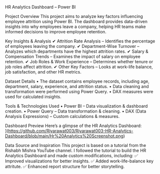HR Analytics Dashboard – Power BI

Project Overview
This project aims to analyze key factors influencing employee attrition using Power BI. The dashboard provides data-driven insights into why employees leave a company, helping HR teams make informed decisions to improve employee retention.

Key Insights & Analysis
✔ Attrition Rate Analysis – Identifies the percentage of employees leaving the company.
✔ Department-Wise Turnover – Analyzes which departments have the highest attrition rates.
✔ Salary & Compensation Trends – Examines the impact of salary on employee retention.
✔ Job Roles & Work Experience – Determines whether tenure or job roles affect attrition.
✔ Other Key Factors – Looks at work-life balance, job satisfaction, and other HR metrics.

Dataset Details
	•	The dataset contains employee records, including age, department, salary, experience, and attrition status.
	•	Data cleaning and transformation were performed using Power Query.
	•	DAX measures were used for calculated insights.

Tools & Technologies Used
	•	Power BI – Data visualization & dashboard creation.
	•	Power Query – Data transformation & cleaning.
	•	DAX (Data Analysis Expressions) – Custom calculations & measures.

Dashboard Preview
Here’s a glimpse of the HR Analytics Dashboard:  
](https://github.com/Riyarawat003/Riyarawat003-HR-Analytics-Dashboard/blob/main/Hr%20Analytics%20Screenshot.png)

Data Source and Inspiration
This project is based on a tutorial from the Rishabh Mishra YouTube channel.
I followed the tutorial to build the HR Analytics Dashboard and made custom modifications, including:
✅ Improved visualizations for better insights.
✅ Added work-life-balance key attritute.
✅ Enhanced report structure for better storytelling.
